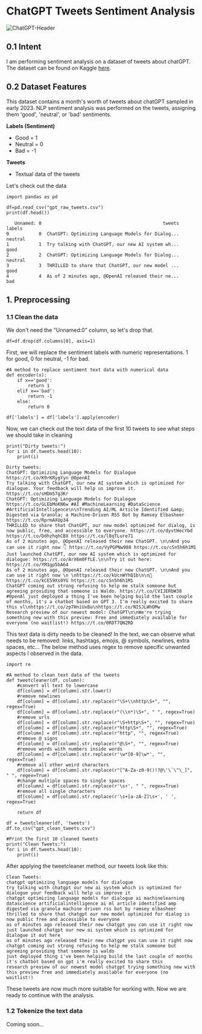 # ChatGPT Tweets Sentiment Analysis 

![ChatGPT-Header](https://user-images.githubusercontent.com/116209783/233449495-96b3dfb1-3885-4612-bfef-cc44b14df5a1.jpg)

## 0.1 Intent
I am performing sentiment analysis on a dataset of tweets about chatGPT. The dataset can be found on Kaggle [here](https://www.kaggle.com/datasets/charunisa/chatgpt-sentiment-analysis).

## 0.2 Dataset Features
This dataset contains a month's worth of tweets about chatGPT sampled in early 2023. NLP sentiment analysis was performed on the tweets, assigning them 'good', 'neutral', or 'bad' sentiments.

**Labels (Sentiment)**
- Good = 1
- Neutral = 0
- Bad = -1

**Tweets**
- Textual data of the tweets

Let's check out the data

```
import pandas as pd

df=pd.read_csv("gpt_raw_tweets.csv")
print(df.head())
```

```
   Unnamed: 0                                             tweets   labels
0           0  ChatGPT: Optimizing Language Models for Dialog...  neutral
1           1  Try talking with ChatGPT, our new AI system wh...     good
2           2  ChatGPT: Optimizing Language Models for Dialog...  neutral
3           3  THRILLED to share that ChatGPT, our new model ...     good
4           4  As of 2 minutes ago, @OpenAI released their ne...      bad
```

## 1. Preprocessing
### 1.1 Clean the data

We don't need the "Unnamed:0" column, so let's drop that.

```
df=df.drop(df.columns[0], axis=1)
```

First, we will replace the sentiment labels with numeric representations. 1 for good, 0 for neutral, -1 for bad.

```
#A method to replace sentiment text data with numerical data
def encoder(x):
    if x=='good':
        return 1
    elif x=='bad':
        return -1
    else:
        return 0
        
df['labels'] = df['labels'].apply(encoder)
```

Now, we can check out the text data of the first 10 tweets to see what steps we should take in cleaning

```
print("Dirty tweets:")
for i in df.tweets.head(10):
    print(i)
```

```
Dirty tweets:
ChatGPT: Optimizing Language Models for Dialogue https://t.co/K9rKRygYyn @OpenAI
Try talking with ChatGPT, our new AI system which is optimized for dialogue. Your feedback will help us improve it. https://t.co/sHDm57g3Kr
ChatGPT: Optimizing Language Models for Dialogue https://t.co/GLEbMoKN6w #AI #MachineLearning #DataScience #ArtificialIntelligence\n\nTrending AI/ML Article Identified &amp; Digested via Granola; a Machine-Driven RSS Bot by Ramsey Elbasheer https://t.co/RprmAXUp34
THRILLED to share that ChatGPT, our new model optimized for dialog, is now public, free, and accessible to everyone. https://t.co/dyvtHecYbd https://t.co/DdhzhqhCBX https://t.co/l8qTLure71
As of 2 minutes ago, @OpenAI released their new ChatGPT. \n\nAnd you can use it right now 👇 https://t.co/VyPGPNw988 https://t.co/cSn5h6h1M1
Just launched ChatGPT, our new AI system which is optimized for dialogue: https://t.co/ArX6m0FfLE.\n\nTry it out here: https://t.co/YM1gp5bA64
As of 2 minutes ago, @OpenAI released their new ChatGPT. \n\nAnd you can use it right now \n \nhttps://t.co/kUcnWYhQ1b\n\n🤯 https://t.co/kCE59Xs0YG https://t.co/cSn5h6h1M1
ChatGPT coming out strong refusing to help me stalk someone but agreeing providing that someone is Waldo. https://t.co/CVIJERbW38
#0penAl just deployed a thing I've been helping build the last couple of months, it's a chatbot based on GPT 3. I'm really excited to share this vl\nhttps://t.co/zp7HniUxBu\nhttps://t.co/NISJLWhOMw
Research preview of our newest model: ChatGPT\n\nWe're trying something new with this preview: Free and immediately available for everyone (no waitlist!) https://t.co/0RDT7QNZRD
```

This text data is dirty needs to be cleaned! In the text, we can observe what needs to be removed: links, hashtags, emojis, @ symbols, newlines, extra spaces, etc... The below method uses regex to remove specific unwanted aspects I observed in the data.

```
import re

#A method to clean text data of the tweets
def tweetcleaner(df, column):
    #convert all text to lowercase
    df[column] = df[column].str.lower()
    #remove newlines
    df[column] = df[column].str.replace(r"\S+\\nhttp\S+", "", regex=True)
    df[column] = df[column].str.replace(r"(\\n*)\S+", " ", regex=True)
    #remove urls
    df[column] = df[column].str.replace(r"\S+http\S+", "", regex=True)
    df[column] = df[column].str.replace(r"http\S+", "", regex=True)
    df[column] = df[column].str.replace(r"http", "", regex=True)
    #remove @ signs
    df[column] = df[column].str.replace(r"@\S+", "", regex=True)
    #remove words with numbers inside words
    df[column] = df[column].str.replace(r'\w*[0-9]\w*', "", regex=True)
    #remove all other weird characters
    df[column] = df[column].str.replace(r"[^A-Za-z0-9()!?@\'\`\"\_]", " ", regex=True)
    #change multiple spaces to single spaces
    df[column] = df[column].str.replace(r'\s+', " ", regex=True)
    #remove all single characters
    df[column] = df[column].str.replace(r'\s+[a-zA-Z]\s+', ' ', regex=True)

    return df

df = tweetcleaner(df, 'tweets')
df.to_csv("gpt_clean_tweets.csv")

#Print the first 10 cleaned tweets
print("Clean Tweets:")
for i in df.tweets.head(10):
    print(i)
```

After applying the tweetcleaner method, our tweets look like this:

```
Clean Tweets:
chatgpt optimizing language models for dialogue
try talking with chatgpt our new ai system which is optimized for dialogue your feedback will help us improve it
chatgpt optimizing language models for dialogue ai machinelearning datascience artificialintelligence ai ml article identified amp digested via granola machine driven rss bot by ramsey elbasheer
thrilled to share that chatgpt our new model optimized for dialog is now public free and accessible to everyone
as of minutes ago released their new chatgpt you can use it right now
just launched chatgpt our new ai system which is optimized for dialogue it out here
as of minutes ago released their new chatgpt you can use it right now
chatgpt coming out strong refusing to help me stalk someone but agreeing providing that someone is waldo
just deployed thing i've been helping build the last couple of months it's chatbot based on gpt i'm really excited to share this
research preview of our newest model chatgpt trying something new with this preview free and immediately available for everyone (no waitlist!)
```

These tweets are now much more suitable for working with. Now we are ready to continue with the analysis.

### 1.2 Tokenize the text data

Coming soon...
